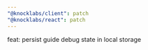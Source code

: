 ```yaml
---
"@knocklabs/client": patch
"@knocklabs/react": patch
---
```


feat: persist guide debug state in local storage
